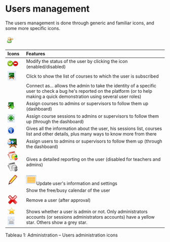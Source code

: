 # Users management

The users management is done through generic and familiar icons, and some more specific icons.

![](../../.gitbook/assets/graficos49%20%283%29.png)

| Icons | Features |
| :--- | :--- |
| ![](../../.gitbook/assets/images31%20%287%29.png)![](../../.gitbook/assets/images32%20%287%29.png) | Modify the status of the user by clicking the icon \(enabled/disabled\) |
| ![](../../.gitbook/assets/images33%20%287%29.png) | Click to show the list of courses to which the user is subscribed |
|  | Connect as... allows the admin to take the identity of a specific user to check a bug he's reported on the platform \(or to help making a quick demonstration using several user roles\) |
| ![](../../.gitbook/assets/images34%20%286%29.png) | Assign courses to admins or supervisors to follow them up \(dashboard\) |
| ![](../../.gitbook/assets/images35%20%286%29.png) | Assign course sessions to admins or supervisors to follow them up \(through the dashboard\) |
| ![](../../.gitbook/assets/images36%20%282%29.png) | Gives all the information about the user, his sessions list, courses list and other details, plus many ways to know more from there |
| ![](../../.gitbook/assets/graficos20%20%284%29.png) | Assign users to admins or supervisors to follow them up \(through the dashboard\) |
| ![](../../.gitbook/assets/graficos21%20%286%29.png)![](../../.gitbook/assets/graficos22%20%286%29.png) | Gives a detailed reporting on the user \(disabled for teachers and admins\) |
| ![](../../.gitbook/assets/graficos23%20%286%29.png) | ![](../../.gitbook/assets/graficos43%20%283%29.png)Update user's information and settings |
|  | Show the free/busy calendar of the user |
| ![](../../.gitbook/assets/graficos24%20%286%29.png) | Remove a user \(after approval\) |
| ![](../../.gitbook/assets/images42%20%286%29.png)![](../../.gitbook/assets/images43%20%286%29.png) | Shows whether a user is admin or not. Only administrators accounts \(or sessions administrators accounts\) have a yellow star. Others show a grey star. |

Tableau 1: Administration – Users administration icons

